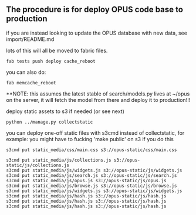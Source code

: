 ## The procedure is for deploy OPUS code base to production

if you are instead looking to update the OPUS database with new data, see import/README.md

lots of this will all be moved to fabric files.

    fab tests push deploy cache_reboot

you can also do:

    fab memcache_reboot

 **NOTE: this assumes the latest stable of search/models.py lives at ~/opus on the server, it will fetch the model from there and deploy it to production!!!

deploy static assets to s3 if needed (or see next)

    python ../manage.py collectstatic

you can deploy one-off static files with s3cmd instead of collectstatic, for example:
you might have to fucking 'make public' on s3 if you do this

    s3cmd put static_media/css/main.css s3://opus-static/css/main.css

    s3cmd put static_media/js/collections.js s3://opus-static/js/collections.js
    s3cmd put static_media/js/widgets.js s3://opus-static/js/widgets.js
    s3cmd put static_media/js/search.js s3://opus-static/js/search.js
    s3cmd put static_media/js/opus.js s3://opus-static/js/opus.js
    s3cmd put static_media/js/browse.js s3://opus-static/js/browse.js
    s3cmd put static_media/js/widgets.js s3://opus-static/js/widgets.js
    s3cmd put static_media/js/hash.js s3://opus-static/js/hash.js
    s3cmd put static_media/js/hash.js s3://opus-static/js/hash.js
    s3cmd put static_media/js/hash.js s3://opus-static/js/hash.js


